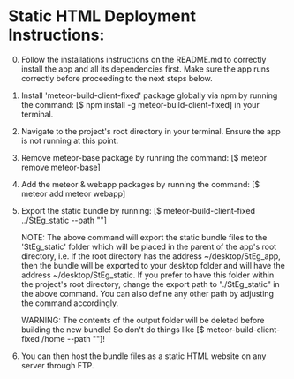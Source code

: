 # Static HTML Deployment Instructions:

0. Follow the installations instructions on the README.md to correctly install the app and all its dependencies first. Make sure the app runs correctly before proceeding to the next steps below.

1. Install 'meteor-build-client-fixed' package globally via npm by running the command: 
[$ npm install -g meteor-build-client-fixed] in your terminal.

2. Navigate to the project's root directory in your terminal. Ensure the app is not running at this point.

3. Remove meteor-base package by running the command: [$ meteor remove meteor-base]

4. Add the meteor & webapp packages by running the command: [$ meteor add meteor webapp]

5. Export the static bundle by running: [$ meteor-build-client-fixed ../StEg_static --path ""] 

    NOTE: The above command will export the static bundle files to the 'StEg_static' folder which will be placed in the parent of the app's root directory, i.e. if the root directory has the address ~/desktop/StEg_app, then the bundle will be exported to your desktop folder and will have the address ~/desktop/StEg_static. If you prefer to have this folder within the project's root directory, change the export path to "./StEg_static" in the above command. You can also define any other path by adjusting the command accordingly. 
    
    WARNING: The contents of the output folder will be deleted before building the new bundle! So don't do things like [$ meteor-build-client-fixed /home --path ""]!

6. You can then host the bundle files as a static HTML website on any server through FTP.